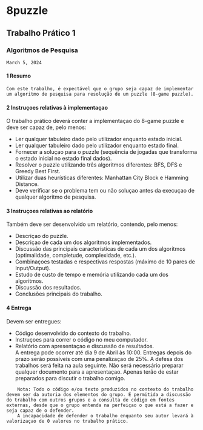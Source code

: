 # 8puzzle
## Trabalho Prático 1
### Algoritmos de Pesquisa
    March 5, 2024
#### 1 Resumo
    Com este trabalho, é expectável que o grupo seja capaz de implementar um algoritmo de pesquisa para resolução de um puzzle (8-game puzzle).
#### 2 Instruçoes relativas à implementaçao
O trabalho prático deverá conter a implementaçao do 8-game puzzle e deve ser capaz de, pelo menos:
* Ler qualquer tabuleiro dado pelo utilizador enquanto estado inicial.
* Ler qualquer tabuleiro dado pelo utilizador enquanto estado final.
* Fornecer a soluçao para o puzzle (sequência de jogadas que transforma o estado inicial no estado
final dados).
* Resolver o puzzle utilizando três algoritmos diferentes: BFS, DFS e Greedy Best First.
* Utilizar duas heurísticas diferentes: Manhattan City Block e Hamming Distance.
* Deve verificar se o problema tem ou não soluçao antes da execuçao de qualquer algoritmo de
pesquisa.
#### 3 Instruçoes relativas ao relatório
Também deve ser desenvolvido um relatório, contendo, pelo menos:
* Descriçao do puzzle.
* Descriçao de cada um dos algoritmos implementados.
* Discussão das principais características de cada um dos algoritmos (optimalidade, completude,
complexidade, etc.).
* Combinaçoes testadas e respectivas respostas (máximo de 10 pares de Input/Output).
* Estudo de custo de tempo e memória utilizando cada um dos algoritmos.
* Discussão dos resultados.
* Conclusões principais do trabalho.

#### 4 Entrega
Devem ser entregues:
* Código desenvolvido do contexto do trabalho.
* Instruçoes para correr o código no meu computador.
* Relatório com apresentaçao e discussão de resultados.  
A entrega pode ocorrer até dia 9 de Abril às 10:00. Entregas depois do prazo serão possíveis com uma penalizaçao de 25%.
A defesa dos trabalhos será feita na aula seguinte. Não será necessário preparar qualquer documento para a apresentaçao. Apenas terão de estar preparados para discutir o trabalho comigo.
```
    Nota: Todo o código e/ou texto produzidos no contexto do trabalho devem ser da autoria dos elementos do grupo. E permitida a discussão do trabalho com outros grupos e a consulta de código em fontes externas, desde que o grupo entenda na perfeiçao o que está a fazer e seja capaz de o defender.  
    A incapacidade de defender o trabalho enquanto seu autor levará à valorizaçao de 0 valores no trabalho prático.
```
